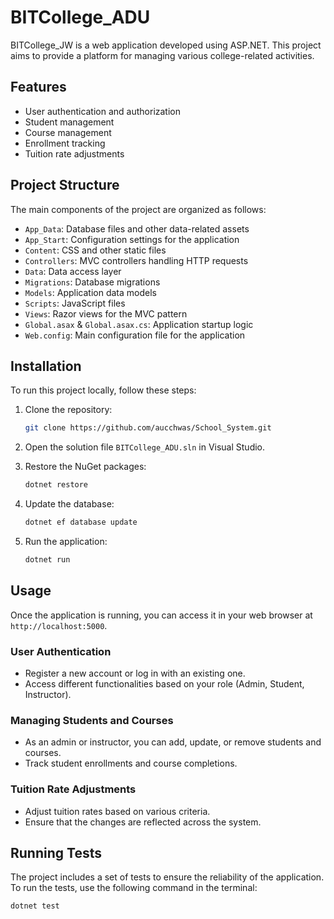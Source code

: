 # BITCollege_ADU

BITCollege_JW is a web application developed using ASP.NET. This project aims to provide a platform for managing various college-related activities. 

## Features

- User authentication and authorization
- Student management
- Course management
- Enrollment tracking
- Tuition rate adjustments

## Project Structure

The main components of the project are organized as follows:

- `App_Data`: Database files and other data-related assets
- `App_Start`: Configuration settings for the application
- `Content`: CSS and other static files
- `Controllers`: MVC controllers handling HTTP requests
- `Data`: Data access layer
- `Migrations`: Database migrations
- `Models`: Application data models
- `Scripts`: JavaScript files
- `Views`: Razor views for the MVC pattern
- `Global.asax` & `Global.asax.cs`: Application startup logic
- `Web.config`: Main configuration file for the application

## Installation

To run this project locally, follow these steps:

1. Clone the repository:
    ```sh
    git clone https://github.com/aucchwas/School_System.git
    ```

2. Open the solution file `BITCollege_ADU.sln` in Visual Studio.

3. Restore the NuGet packages:
    ```sh
    dotnet restore
    ```

4. Update the database:
    ```sh
    dotnet ef database update
    ```

5. Run the application:
    ```sh
    dotnet run
    ```

## Usage

Once the application is running, you can access it in your web browser at `http://localhost:5000`.

### User Authentication

- Register a new account or log in with an existing one.
- Access different functionalities based on your role (Admin, Student, Instructor).

### Managing Students and Courses

- As an admin or instructor, you can add, update, or remove students and courses.
- Track student enrollments and course completions.

### Tuition Rate Adjustments

- Adjust tuition rates based on various criteria.
- Ensure that the changes are reflected across the system.

## Running Tests

The project includes a set of tests to ensure the reliability of the application. To run the tests, use the following command in the terminal:

```sh
dotnet test

